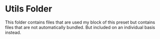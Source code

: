 <!-- @format -->

# Utils Folder

This folder contains files that are used my block of this preset but contains
files that are not automatically bundled. But included on an individual basis instead. 
